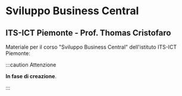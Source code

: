 
# Sviluppo Business Central
## ITS-ICT Piemonte - Prof. Thomas Cristofaro

Materiale per il corso "Sviluppo Business Central" dell'istituto ITS-ICT Piemonte:

:::caution Attenzione

**In fase di creazione**.

:::
